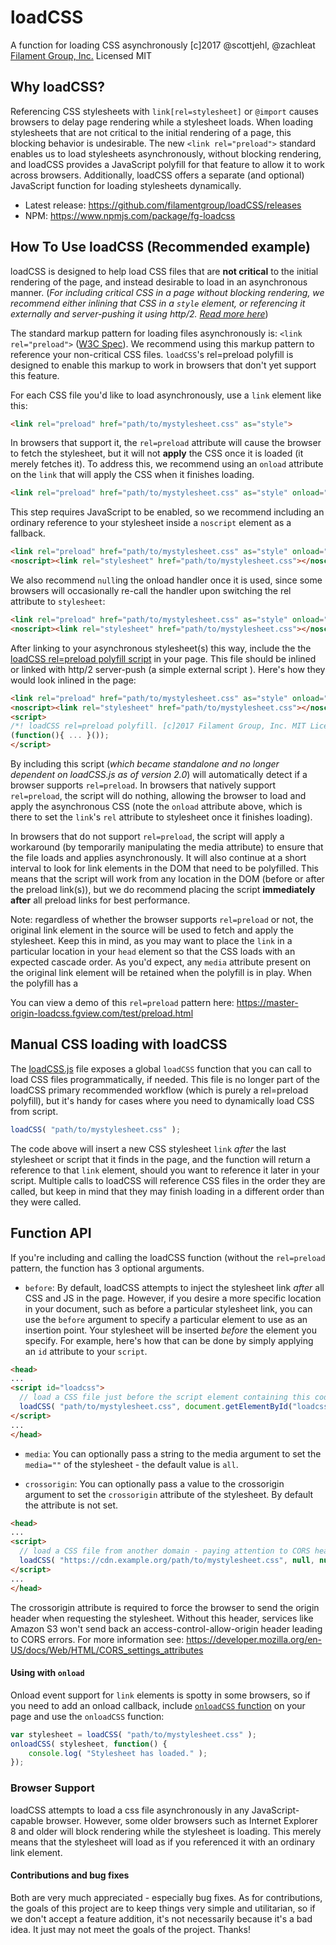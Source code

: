 # loadCSS

A function for loading CSS asynchronously
[c]2017 @scottjehl, @zachleat [Filament Group, Inc.](https://www.filamentgroup.com/)
Licensed MIT

## Why loadCSS?

Referencing CSS stylesheets with `link[rel=stylesheet]` or `@import` causes browsers to delay page rendering while a stylesheet loads. When loading stylesheets that are not critical to the initial rendering of a page, this blocking behavior is undesirable. The new `<link rel="preload">` standard enables us to load stylesheets asynchronously, without blocking rendering, and loadCSS provides a JavaScript polyfill for that feature to allow it to work across browsers. Additionally, loadCSS offers a separate (and optional) JavaScript function for loading stylesheets dynamically.

* Latest release: https://github.com/filamentgroup/loadCSS/releases
* NPM: https://www.npmjs.com/package/fg-loadcss

## How To Use loadCSS (Recommended example)

loadCSS is designed to help load CSS files that are **not critical** to the initial rendering of the page, and instead desirable to load in an asynchronous manner. (_For including critical CSS in a page without blocking rendering, we recommend either inlining that CSS in a `style` element, or referencing it externally and server-pushing it using http/2. [Read more here](https://www.filamentgroup.com/lab/modernizing-delivery.html)_)

The standard markup pattern for loading files asynchronously is: `<link rel="preload">` ([W3C Spec](https://www.w3.org/TR/2015/WD-preload-20150721/)). We recommend using this markup pattern to reference your non-critical CSS files. `loadCSS`'s rel=preload polyfill is designed to enable this markup to work in browsers that don't yet support this feature.

For each CSS file you'd like to load asynchronously, use a `link` element like this:

```html
<link rel="preload" href="path/to/mystylesheet.css" as="style">
```

In browsers that support it, the `rel=preload` attribute will cause the browser to fetch the stylesheet, but it will not **apply** the CSS once it is loaded (it merely fetches it). To address this, we recommend using an `onload` attribute on the `link` that will apply the CSS when it finishes loading.

```html
<link rel="preload" href="path/to/mystylesheet.css" as="style" onload="this.rel='stylesheet'">
```

This step requires JavaScript to be enabled, so we recommend including an ordinary reference to your stylesheet inside a `noscript` element as a fallback.

```html
<link rel="preload" href="path/to/mystylesheet.css" as="style" onload="this.rel='stylesheet'">
<noscript><link rel="stylesheet" href="path/to/mystylesheet.css"></noscript>
```

We also recommend `null`ing the onload handler once it is used, since some browsers will occasionally re-call the handler upon switching the rel attribute to `stylesheet`:

```html
<link rel="preload" href="path/to/mystylesheet.css" as="style" onload="this.onload=null;this.rel='stylesheet'">
<noscript><link rel="stylesheet" href="path/to/mystylesheet.css"></noscript>
```

After linking to your asynchronous stylesheet(s) this way, include the the [loadCSS rel=preload polyfill script](src/cssrelpreload.js) in your page. This file should be inlined or linked with http/2 server-push (a simple external script ).
Here's how they would look inlined in the page:

```html
<link rel="preload" href="path/to/mystylesheet.css" as="style" onload="this.onload=null;this.rel='stylesheet'">
<noscript><link rel="stylesheet" href="path/to/mystylesheet.css"></noscript>
<script>
/*! loadCSS rel=preload polyfill. [c]2017 Filament Group, Inc. MIT License */
(function(){ ... }());
</script>
```
By including this script (_which became standalone and no longer dependent on loadCSS.js as of version 2.0_) will automatically detect if a browser supports `rel=preload`. In browsers that natively support `rel=preload`, the script will do nothing, allowing the browser to load and apply the asynchronous CSS (note the `onload` attribute above, which is there to set the `link`'s `rel` attribute to stylesheet once it finishes loading).

In browsers that do not support `rel=preload`, the script will apply a workaround (by temporarily manipulating the media attribute) to ensure that the file loads and applies asynchronously. It will also continue at a short interval to look for link elements in the DOM that need to be polyfilled. This means that the script will work from any location in the DOM (before or after the preload link(s)), but we do recommend placing the script **immediately after** all preload links for best performance.

Note: regardless of whether the browser supports `rel=preload` or not, the original link element in the source will be used to fetch and apply the stylesheet. Keep this in mind, as you may want to place the `link` in a particular location in your `head` element so that the CSS loads with an expected cascade order. As you'd expect, any `media` attribute present on the original link element will be retained when the polyfill is in play. When the polyfill has a

You can view a demo of this `rel=preload` pattern here: https://master-origin-loadcss.fgview.com/test/preload.html


## Manual CSS loading with loadCSS

The [loadCSS.js](https://github.com/filamentgroup/loadCSS/blob/master/src/loadCSS.js) file exposes a global `loadCSS` function that you can call to load CSS files programmatically, if needed. This file is no longer part of the loadCSS primary recommended workflow (which is purely a rel=preload polyfill), but it's handy for cases where you need to dynamically load CSS from script.

``` javascript
loadCSS( "path/to/mystylesheet.css" );
```

The code above will insert a new CSS stylesheet `link` *after* the last stylesheet or script that it finds in the page, and the function will return a reference to that `link` element, should you want to reference it later in your script. Multiple calls to loadCSS will reference CSS files in the order they are called, but keep in mind that they may finish loading in a different order than they were called.

## Function API

If you're including and calling the loadCSS function (without the `rel=preload` pattern, the function has 3 optional arguments.

- `before`: By default, loadCSS attempts to inject the stylesheet link *after* all CSS and JS in the page. However, if you desire a more specific location in your document, such as before a particular stylesheet link, you can use the `before` argument to specify a particular element to use as an insertion point. Your stylesheet will be inserted *before* the element you specify. For example, here's how that can be done by simply applying an `id` attribute to your `script`.
```html
<head>
...
<script id="loadcss">
  // load a CSS file just before the script element containing this code
  loadCSS( "path/to/mystylesheet.css", document.getElementById("loadcss") );
</script>
...
</head>
```

- `media`: You can optionally pass a string to the media argument to set the `media=""` of the stylesheet - the default value is `all`.

- `crossorigin`: You can optionally pass a value to the crossorigin argument to set the `crossorigin` attribute of the stylesheet. By default the attribute is not set.
```html
<head>
...
<script>
  // load a CSS file from another domain - paying attention to CORS header
  loadCSS( "https://cdn.example.org/path/to/mystylesheet.css", null, null, "anonymous" );
</script>
...
</head>
```
The crossorigin attribute is required to force the browser to send the origin header when requesting the stylesheet. Without this header, services like Amazon S3 won't send back an access-control-allow-origin header leading to CORS errors.
For more information see: https://developer.mozilla.org/en-US/docs/Web/HTML/CORS_settings_attributes

#### Using with `onload`

Onload event support for `link` elements is spotty in some browsers, so if you need to add an onload callback, include [`onloadCSS` function](https://github.com/filamentgroup/loadCSS/blob/master/src/onloadCSS.js) on your page and use the `onloadCSS` function:

```javascript
var stylesheet = loadCSS( "path/to/mystylesheet.css" );
onloadCSS( stylesheet, function() {
	console.log( "Stylesheet has loaded." );
});
```

### Browser Support

loadCSS attempts to load a css file asynchronously in any JavaScript-capable browser. However, some older browsers such as Internet Explorer 8 and older will block rendering while the stylesheet is loading. This merely means that the stylesheet will load as if you referenced it with an ordinary link element.


#### Contributions and bug fixes

Both are very much appreciated - especially bug fixes. As for contributions, the goals of this project are to keep things very simple and utilitarian, so if we don't accept a feature addition, it's not necessarily because it's a bad idea. It just may not meet the goals of the project. Thanks!
